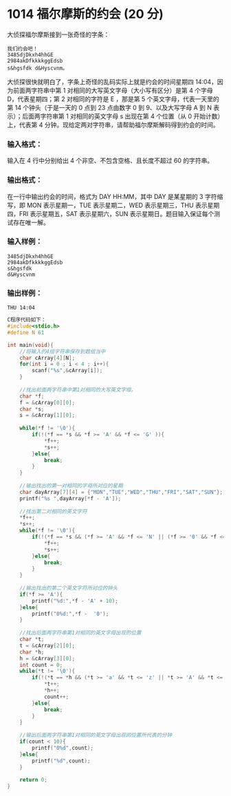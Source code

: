 # 1014 福尔摩斯的约会 (20 分)
大侦探福尔摩斯接到一张奇怪的字条：
```
我们约会吧！ 
3485djDkxh4hhGE 
2984akDfkkkkggEdsb 
s&hgsfdk d&Hyscvnm。
```
大侦探很快就明白了，字条上奇怪的乱码实际上就是约会的时间星期四 14:04，因为前面两字符串中第 1 对相同的大写英文字母（大小写有区分）是第 4 个字母 D，代表星期四；第 2 对相同的字符是 E ，那是第 5 个英文字母，代表一天里的第 14 个钟头（于是一天的 0 点到 23 点由数字 0 到 9、以及大写字母 A 到 N 表示）；后面两字符串第 1 对相同的英文字母 s 出现在第 4 个位置（从 0 开始计数）上，代表第 4 分钟。现给定两对字符串，请帮助福尔摩斯解码得到约会的时间。
### 输入格式：
输入在 4 行中分别给出 4 个非空、不包含空格、且长度不超过 60 的字符串。
### 输出格式：
在一行中输出约会的时间，格式为 DAY HH:MM，其中 DAY 是某星期的 3 字符缩写，即 MON 表示星期一，TUE 表示星期二，WED 表示星期三，THU 表示星期四，FRI 表示星期五，SAT 表示星期六，SUN 表示星期日。题目输入保证每个测试存在唯一解。
### 输入样例：
```
3485djDkxh4hhGE 
2984akDfkkkkggEdsb 
s&hgsfdk 
d&Hyscvnm
```
### 输出样例：
```
THU 14:04
```
```c
C程序代码如下：
#include<stdio.h>
#define N 61

int main(void){
    //将输入的4组字符串保存到数组当中 
    char cArray[4][N];
    for(int i = 0 ; i < 4 ; i++){
        scanf("%s",&cArray[i]);
    }
    
    //找出前面两字符串中第1对相同的大写英文字母。 
    char *f;
    f = &cArray[0][0];
    char *s;
    s = &cArray[1][0];
    
    while(*f != '\0'){
        if(!(*f == *s && *f >= 'A' && *f <= 'G' )){
            *f++;
            *s++;
        }else{
            break;
        }
    }
    
    //输出找出的第一对相同的字母所对应的星期 
    char dayArray[7][4] = {"MON","TUE","WED","THU","FRI","SAT","SUN"};
    printf("%s ",dayArray[*f - 'A']);
    
    //找出第二对相同的英文字符 
    *f++;
    *s++;
    while(*f != '\0'){
        if(!(*f == *s && (*f >= 'A' && *f <= 'N' || (*f >= '0' && *f <= '9') ) )){
            *f++;
            *s++;
        }else{
            break;
        }
    }
    
    //输出找出的第二个英文字符所对应的钟头
    if(*f >= 'A'){
        printf("%d:",*f - 'A' + 10);
    }else{
        printf("0%d:",*f -  '0');
    }
    
    //找出后面两字符串第1对相同的英文字母出现的位置 
    char *t;
    t = &cArray[2][0];
    char *h;
    h = &cArray[3][0];
    int count = 0;
    while(*t != '\0'){
        if(!(*t == *h && (*t >= 'a' && *t <= 'z' || *t >= 'A' && *t <= 'Z'))){
            *t++;
            *h++;
            count++;
        }else{
            break;
        }
    }
    
    //输出后面两字符串第1对相同的英文字母出现的位置所代表的分钟 
    if(count < 10){
        printf("0%d",count);
    }else{
        printf("%d",count);
    }
    
    return 0;
} 
```